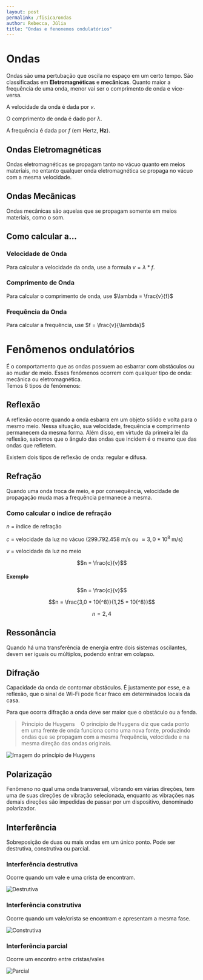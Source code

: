 ```yaml
---
layout: post
permalink: /fisica/ondas
author: Rebecca, Júlia
title: "Ondas e fenonemos ondulatórios"
---
```


# Ondas
Ondas são uma pertubação que oscila no espaço em um certo tempo. São classificadas em **Eletromagnéticas** e **mecânicas**.
Quanto maior a frequência de uma onda, menor vai ser o comprimento de onda e vice-versa.

A velocidade da onda é dada por $v$.

O comprimento de onda é dado por $\lambda$.

A frequência é dada por $f$ (em Hertz, **Hz**).

## Ondas Eletromagnéticas
Ondas eletromagnéticas se propagam tanto no vácuo quanto em meios materiais, no entanto qualquer onda eletromagnética se propaga no vácuo com a mesma velocidade. 

## Ondas Mecânicas
Ondas mecânicas são aquelas que se propagam somente em meios materiais, como o som.

## Como calcular a...
### Velocidade de Onda
Para calcular a velocidade da onda, use a formula $v = \lambda * f$.

### Comprimento de Onda
Para calcular o comprimento de onda, use $\lambda = \frac{v}{f}$

### Frequência da Onda
Para calcular a frequência, use $f = \frac{v}{\lambda}$

# Fenômenos ondulatórios
É o comportamento que as ondas possuem ao esbarrar com obstáculos ou ao mudar de meio. Esses fenômenos ocorrem com qualquer tipo de onda: mecânica ou eletromagnética.  
Temos 6 tipos de fenômenos:

## Reflexão
A reflexão ocorre quando a onda esbarra em um objeto sólido e volta para o mesmo meio. Nessa situação, sua velocidade, frequência e comprimento permanecem da mesma forma. Além disso, em virtude da primeira lei da reflexão, sabemos que o ângulo das ondas que incidem é o mesmo que das ondas que refletem.

Existem dois tipos de reflexão de onda: regular e difusa.

## Refração
Quando uma onda troca de meio, e por consequência, velocidade de propagação muda mas a frequência permanece a mesma. 

### Como calcular o indice de refração
$n$ = índice de refração

$c$ = velocidade da luz no vácuo (299.792.458 m/s ou $\approx 3,0 * 10{^8}$ m/s)

$v$ = velocidade da luz no meio

$$n = \frac{c}{v}$$

#### Exemplo

$$n = \frac{c}{v}$$

$$n = \frac{3,0 * 10{^8}}{1,25 * 10{^8}}$$

$$n = 2,4$$

## Ressonância
Quando há uma transferência de energia entre dois sistemas oscilantes, devem ser iguais ou múltiplos, podendo entrar em colapso.

## Difração
Capacidade da onda de contornar obstáculos. É justamente por esse, e a reflexão, que o sinal de Wi-Fi pode ficar fraco em determinados locais da casa.

Para que ocorra difração a onda deve ser maior que o obstáculo ou a fenda. 

> Principio de Huygens
> ‎ ‎ ‎ 
> O princípio de Huygens diz que cada ponto em uma frente de onda funciona como uma nova fonte, produzindo ondas que se propagam com a mesma frequência, velocidade e na mesma direção das ondas originais.

![Imagem do princípio de Huygens](https://cdn.discordapp.com/attachments/852868718487666700/971547786942238790/unknown.png)

## Polarização
Fenômeno no qual uma onda transversal, vibrando em várias direções, tem uma de suas direções de vibração selecionada, enquanto as vibrações nas demais direções são impedidas de passar por um dispositivo, denominado polarizador.

## Interferência
Sobreposição de duas ou mais ondas em um único ponto. Pode ser destrutiva, construtiva ou parcial.

### Interferência destrutiva
Ocorre quando um vale e uma crista de encontram.

![Destrutiva](https://cdn.discordapp.com/attachments/852868718487666700/971549325706543194/unknown.png)

### Interferência construtiva
Ocorre quando um vale/crista se encontram e apresentam a mesma fase.

![Construtiva](https://cdn.discordapp.com/attachments/852868718487666700/971550034443255888/unknown.png)

### Interferência parcial
Ocorre um encontro entre cristas/vales

![Parcial](https://cdn.discordapp.com/attachments/852868718487666700/971550935111311361/unknown.png)
